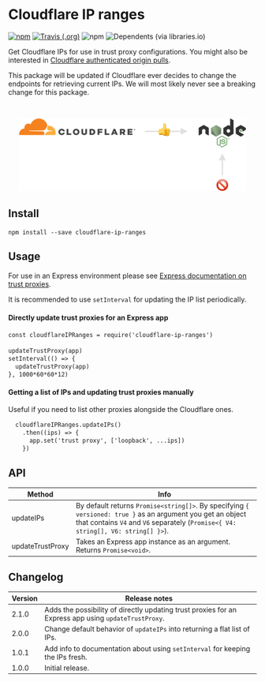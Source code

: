 # Cloudflare IP ranges

[![npm](https://img.shields.io/npm/v/cloudflare-ip-ranges.svg?style=flat-square)](https://www.npmjs.com/package/cloudflare-ip-ranges)
[![Travis (.org)](https://img.shields.io/travis/sampsakuronen/cloudflare-ip-ranges.svg?style=flat-square)](https://travis-ci.org/sampsakuronen/cloudflare-ip-ranges)
![npm](https://img.shields.io/npm/dm/cloudflare-ip-ranges.svg?style=flat-square)
![Dependents (via libraries.io)](https://img.shields.io/librariesio/dependents/npm/cloudflare-ip-ranges.svg?style=flat-square)

Get Cloudflare IPs for use in trust proxy configurations. You might also be interested in [Cloudflare authenticated origin pulls](https://support.cloudflare.com/hc/en-us/articles/204899617-Authenticated-Origin-Pulls).

This package will be updated if Cloudflare ever decides to change the endpoints for retrieving current IPs. We will most likely never see a breaking change for this package.

<br>
<p align="center">
  <img width="460" src="https://github.com/sampsakuronen/cloudflare-ip-ranges/raw/master/README-image.png?raw=true">
</p>

## Install

    npm install --save cloudflare-ip-ranges

## Usage

For use in an Express environment please see [Express documentation on trust proxies](https://expressjs.com/en/guide/behind-proxies.html).

It is recommended to use `setInterval` for updating the IP list periodically.

#### Directly update trust proxies for an Express app

    const cloudflareIPRanges = require('cloudflare-ip-ranges')

    updateTrustProxy(app)
    setInterval(() => {
      updateTrustProxy(app)
    }, 1000*60*60*12)

#### Getting a list of IPs and updating trust proxies manually

Useful if you need to list other proxies alongside the Cloudflare ones.

      cloudflareIPRanges.updateIPs()
        .then((ips) => {
          app.set('trust proxy', ['loopback', ...ips])
        })

## API

Method | Info
------------ | -------------
updateIPs | By default returns `Promise<string[]>`. By specifying `{ versioned: true }` as an argument you get an object that contains `V4` and `V6` separately (`Promise<{ V4: string[], V6: string[] }>`).
updateTrustProxy | Takes an Express app instance as an argument. Returns `Promise<void>`.

## Changelog

Version | Release notes
------------ | -------------
2.1.0 | Adds the possibility of directly updating trust proxies for an Express app using `updateTrustProxy`.
2.0.0 | Change default behavior of `updateIPs` into returning a flat list of IPs.
1.0.1 | Add info to documentation about using `setInterval` for keeping the IPs fresh.
1.0.0 | Initial release.
